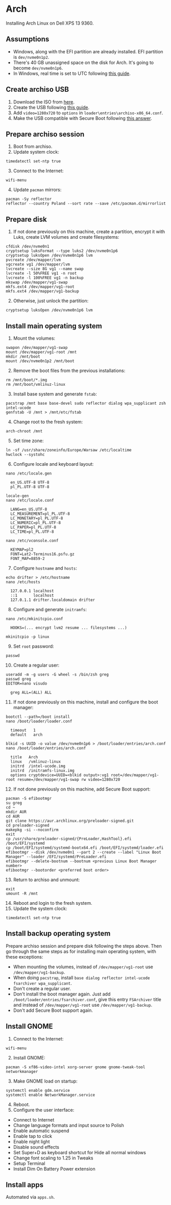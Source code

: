 # Arch

Installing Arch Linux on Dell XPS 13 9360.

## Assumptions

* Windows, along with the EFI partition are already installed. EFI partition is `dev/nvme0n1p2`.
* There's 40 GB unassigned space on the disk for Arch. It's going to become `dev/nvme0n1p6`.
* In Windows, real time is set to UTC following [this guide](https://wiki.archlinux.org/index.php/Time#UTC_in_Windows).

## Create archiso USB

1. Download the ISO from [here](https://www.archlinux.org/download/).
2. Create the USB following [this guide](https://wiki.archlinux.org/index.php/USB_flash_installation_media#Using_Rufus).
3. Add `video=1280x720` to `options` in `loader\entries\archiso-x86_64.conf`.
4. Make the USB compatible with Secure Boot following [this answer](https://unix.stackexchange.com/questions/320078/how-to-boot-arch-linux-installation-medium-with-secure-boot-enabled).

## Prepare archiso session

1. Boot from archiso.
2. Update system clock:

```
timedatectl set-ntp true
```

3. Connect to the Internet:

```
wifi-menu
```

4. Update `pacman` mirrors:

```
pacman -Sy reflector
reflector --country Poland --sort rate --save /etc/pacman.d/mirrorlist
```

## Prepare disk

1. If not done previously on this machine, create a partition, encrypt it with Luks, create LVM volumes and create filesystems:

```
cfdisk /dev/nvme0n1
cryptsetup luksFormat --type luks2 /dev/nvme0n1p6
cryptsetup luksOpen /dev/nvme0n1p6 lvm
pvcreate /dev/mapper/lvm
vgcreate vg1 /dev/mapper/lvm
lvcreate --size 8G vg1 --name swap
lvcreate -l 50%FREE vg1 -n root
lvcreate -l 100%FREE vg1 -n backup
mkswap /dev/mapper/vg1-swap
mkfs.ext4 /dev/mapper/vg1-root
mkfs.ext4 /dev/mapper/vg1-backup
```

2. Otherwise, just unlock the partition:

```
cryptsetup luksOpen /dev/nvme0n1p6 lvm
```

## Install main operating system

1. Mount the volumes:

```
swapon /dev/mapper/vg1-swap
mount /dev/mapper/vg1-root /mnt
mkdir /mnt/boot
mount /dev/nvme0n1p2 /mnt/boot
```

2. Remove the boot files from the previous installations:

```
rm /mnt/boot/*.img
rm /mnt/boot/vmlinuz-linux
```

3. Install base system and generate `fstab`:

```
pacstrap /mnt base base-devel sudo reflector dialog wpa_supplicant zsh intel-ucode
genfstab -U /mnt > /mnt/etc/fstab
```

4. Change root to the fresh system:

```
arch-chroot /mnt
```

5. Set time zone:

```
ln -sf /usr/share/zoneinfo/Europe/Warsaw /etc/localtime
hwclock --systohc
```

6. Configure locale and keyboard layout:

```
nano /etc/locale.gen

  en_US.UTF-8 UTF-8
  pl_PL.UTF-8 UTF-8

locale-gen
nano /etc/locale.conf

  LANG=en_US.UTF-8
  LC_MEASUREMENT=pl_PL.UTF-8
  LC_MONETARY=pl_PL.UTF-8
  LC_NUMERIC=pl_PL.UTF-8
  LC_PAPER=pl_PL.UTF-8
  LC_TIME=pl_PL.UTF-8

nano /etc/vconsole.conf

  KEYMAP=pl2
  FONT=Lat2-Terminus16.psfu.gz
  FONT_MAP=8859-2
```

7. Configure `hostname` and `hosts`:

```
echo drifter > /etc/hostname
nano /etc/hosts

  127.0.0.1 localhost
  ::1       localhost
  127.0.1.1 drifter.localdomain drifter
```

8. Configure and generate `initramfs`:

```
nano /etc/mkinitcpio.conf

  HOOKS=(... encrypt lvm2 resume ... filesystems ...)

mkinitcpio -p linux
```

9. Set `root` password:

```
passwd
```

10. Create a regular user:

```
useradd -m -g users -G wheel -s /bin/zsh greg
passwd greg
EDITOR=nano visudo

  greg ALL=(ALL) ALL
```

11. If not done previously on this machine, install and configure the boot manager:

```
bootctl --path=/boot install
nano /boot/loader/loader.conf

  timeout   1
  default   arch

blkid -s UUID -o value /dev/nvme0n1p6 > /boot/loader/entries/arch.conf
nano /boot/loader/entries/arch.conf

  title   Arch
  linux   /vmlinuz-linux
  initrd  /intel-ucode.img
  initrd  /initramfs-linux.img
  options cryptdevice=UUID=<blkid output>:vg1 root=/dev/mapper/vg1-root resume=/dev/mapper/vg1-swap rw video=1280x720
```

12. If not done previously on this machine, add Secure Boot support:

```
pacman -S efibootmgr
su greg
cd ~
mkdir AUR
cd AUR
git clone https://aur.archlinux.org/preloader-signed.git
cd preloader-signed
makepkg -si --noconfirm
exit
cp /usr/share/preloader-signed/{PreLoader,HashTool}.efi /boot/EFI/systemd
cp /boot/EFI/systemd/systemd-bootx64.efi /boot/EFI/systemd/loader.efi
efibootmgr --disk /dev/nvme0n1 --part 2 --create --label "Linux Boot Manager" --loader /EFI/systemd/PreLoader.efi
efibootmgr --delete-bootnum --bootnum <previous Linux Boot Manager number>
efibootmgr --bootorder <preferred boot order>
```

13. Return to archiso and unmount:

```
exit
umount -R /mnt
```

14. Reboot and login to the fresh system.
15. Update the system clock:

```
timedatectl set-ntp true
```

## Install backup operating system

Prepare archiso session and prepare disk following the steps above. Then go through the same steps as for installing main operating system, with these exceptions:

* When mounting the volumes, instead of `/dev/mapper/vg1-root` use `/dev/mapper/vg1-backup`.
* When doing `pacstrap`, install `base dialog reflector intel-ucode fsarchiver wpa_supplicant`.
* Don't create a regular user.
* Don't install the boot manager again. Just add `/boot/loader/entries/fsarchiver.conf`, give this entry `FSArchiver` title and instead of `/dev/mapper/vg1-root` use `/dev/mapper/vg1-backup`.
* Don't add Secure Boot support again.

## Install GNOME

1. Connect to the Internet:

```
wifi-menu
```

2. Install GNOME:

```
pacman -S xf86-video-intel xorg-server gnome gnome-tweak-tool networkmanager
```

3. Make GNOME load on startup:

```
systemctl enable gdm.service
systemctl enable NetworkManager.service
```

4. Reboot.
5. Configure the user interface:

* Connect to Internet
* Change language formats and input source to Polish
* Enable automatic suspend
* Enable tap to click
* Enable night light
* Disable sound effects
* Set Super+D as keyboard shortcut for Hide all normal windows
* Change font scaling to 1.25 in Tweaks
* Setup Terminal
* Install Dim On Battery Power extension

## Install apps

Automated via `apps.sh`.

